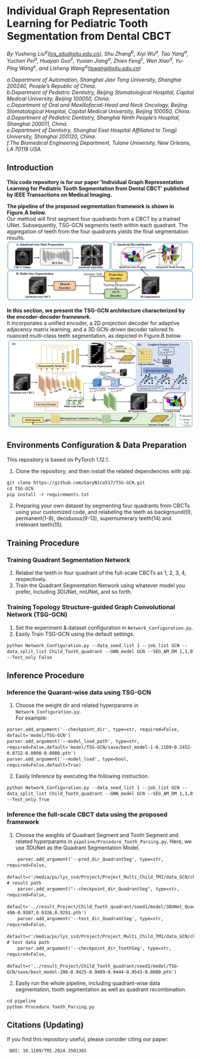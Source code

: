 # Individual Graph Representation Learning for Pediatric Tooth Segmentation from Dental CBCT
_By Yusheng Liu<sup>a</sup>(lys_sjtu@sjtu.edu.cn), Shu Zhang<sup>b</sup>, Xiyi Wu<sup>a</sup>, Tao Yang<sup>a</sup>, Yuchen Pei<sup>a</sup>, Huayan Guo<sup>e</sup>, Yuxian Jiang<sup>a</sup>, Zhien Feng<sup>c</sup>, Wen Xiao<sup>d</sup>, Yu-Ping Wang<sup>e</sup>, and Lisheng Wang<sup>a</sup>(lswang@sjtu.edu.cn)_

_a.Department of Automation, Shanghai Jiao Tong University, Shanghai 200240, People’s Republic of China._  
_b.Department of Pediatric Dentistry, Beijing Stomatological Hospital, Capital Medical University, Beijing 100050, China._  
_c.Department of Oral and Maxillofacial-Head and Neck Oncology, Beijing Stomatological Hospital, Capital Medical University, Beijing 100050, China._  
_d.Department of Pediatric Dentistry, Shanghai Ninth People’s Hospital, Shanghai 200011, China._    
_e.Department of Dentistry, Shanghai East Hospital Affiliated to Tongji University, Shanghai 200120, China._  
_f.The Biomedical Engineering Department, Tulane University, New Orleans, LA 70118 USA._  

## Introduction
**This code repository is for our paper 'Individual Graph Representation Learning for Pediatric Tooth Segmentation from Dental CBCT' published by IEEE Transactions on Medical Imaging.**


**The pipeline of the proposed segmentation framework is shown in Figure.A below.**     
Our method will first segment four quadrants from a CBCT by a trained UNet. Subsequently, TSG-GCN segments teeth within each quadrant. The aggregation of teeth from the four quadrants yields the final segmentation results.   
![](Pipeline.PNG)

**In this section, we present the TSG-GCN architecture characterized by the encoder-decoder framework.**    
It incorporates a unified encoder, a 2D projection decoder for adaptive adjacency matrix learning, and a 3D GCN-driven decoder tailored fo nuanced multi-class teeth segmentation, as depicted in Figure.B below.       
![](Framework.PNG)

## Environments Configuration & Data Preparation
This repository is based on PyTorch 1.12.1.  
1. Clone the repository, and then install the related dependencies with pip.
```
git clone https://github.com/GaryNico517/TSG-GCN.git
cd TSG-GCN
pip install -r requirements.txt
```
2. Preparing your own dataset by segmenting four quadrants from CBCTs using your customized code, and relabeling the teeth as background(0), permanent(1-8), deciduous(9-13), supernumerary teeth(14) and irrelevant teeth(15).
## Training Procedure
### Training Quadrant Segmentation Network
1. Relabel the teeth in four quadrant of the full-scale CBCTs as 1, 2, 3, 4, respectively.
2. Train the Quadrant Segmentation Network using whatever model you prefer, including 3DUNet, nnUNet, and so forth.
### Training Topology Structure-guided Graph Convolutional Network (TSG-GCN)
1. Set the experiment & dataset configuration in `Network_Configuration.py`.
2. Easily Train TSG-GCN using the default settings.
```
python Network_Configuration.py --data_seed_list 1 --job_list GCN --data_split_list Child_Tooth_quadrant --GNN_model GCN --SEG_AM_DM 1,1,0 --Test_only False
```
## Inference Procedure
### Inference the Quarant-wise data using TSG-GCN
1. Choose the weight dir and related hyperparams in `Network_Configuration.py`.  
For example:
```
parser.add_argument('--checkpoint_dir', type=str, required=False, default='model/TSG-GCN')
parser.add_argument('--model_load_path', type=str, required=False,default='model/TSG-GCN/save/best_model-1-0.1109-0.2452-0.0722-0.0000-0.0000.pth')
parser.add_argument('--model_load', type=bool, required=False,default=True)
```
2. Easily Inference by executing the following instruction.
```
python Network_Configuration.py --data_seed_list 1 --job_list GCN --data_split_list Child_Tooth_quadrant --GNN_model GCN --SEG_AM_DM 1,1,0 --Test_only True
```
### Inference the full-scale CBCT data using the proposed framework
1. Choose the weights of Quadrant Segment and Tooth Segment and related hyperparams in `pipeline/Procedure_Tooth_Parsing.py`.
Here, we use 3DUNet as the Quadrant Segmentation Model.
```
    parser.add_argument('--pred_dir_QuadrantSeg', type=str, required=False,
                        default=r'/media/ps/lys_ssd/Project/Project_Multi_Child_TMI/data_GCN/child_multi_center/Center1_sup_2/predict') # result path
    parser.add_argument("--checkpoint_dir_QuadrantSeg", type=str, required=False,
                        default='../result_Project/Child_Tooth_quadrant/seed1/model/3DUNet_Quadrant/save/best_model-490-0.9307,0.9326,0.9291.pth')
    parser.add_argument('--test_dir_QuadrantSeg', type=str, required=False,
                        default=r'/media/ps/lys_ssd/Project/Project_Multi_Child_TMI/data_GCN/child_multi_center/Center1_sup_2/data')  # test data path
    parser.add_argument('--checkpoint_dir_ToothSeg', type=str, required=False,
                        default=r'../result_Project/Child_Tooth_quadrant/seed1/model/TSG-GCN/save/best_model-290-0.9425-0.9409-0.9444-0.0543-0.0000.pth')
```
2. Easily run the whole pipeline, including quadrant-wise data segmentation, tooth segmentation as well as quadrant recombination.
```
cd pipeline
python Procedure_Tooth_Parsing.py
```
## Citations (Updating)
If you find this repository useful, please consider citing our paper:  
```
 DOI: 10.1109/TMI.2024.3501365
```


